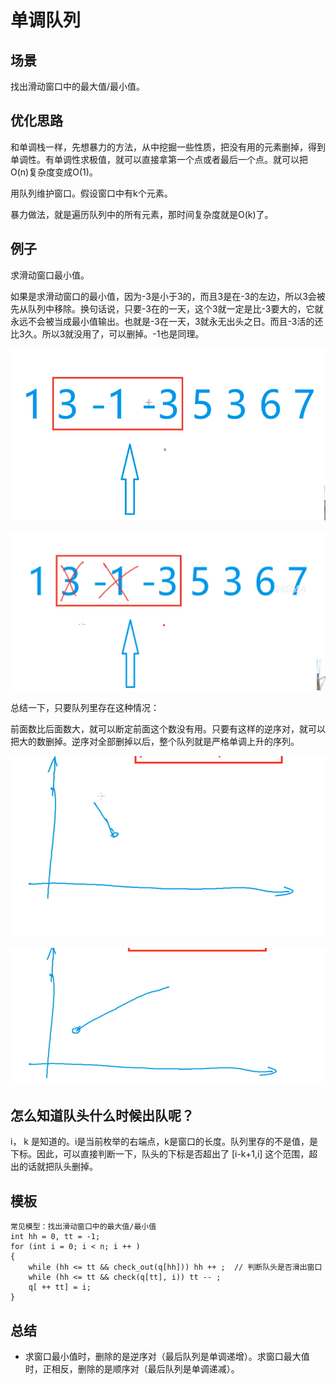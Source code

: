 # 单调队列

## 场景

找出滑动窗口中的最大值/最小值。

## 优化思路

和单调栈一样，先想暴力的方法，从中挖掘一些性质，把没有用的元素删掉，得到单调性。有单调性求极值，就可以直接拿第一个点或者最后一个点。就可以把O(n)复杂度变成O(1)。

用队列维护窗口。假设窗口中有k个元素。

暴力做法，就是遍历队列中的所有元素，那时间复杂度就是O(k)了。

## 例子

求滑动窗口最小值。

如果是求滑动窗口的最小值，因为-3是小于3的，而且3是在-3的左边，所以3会被先从队列中移除。换句话说，只要-3在的一天，这个3就一定是比-3要大的，它就永远不会被当成最小值输出。也就是-3在一天，3就永无出头之日。而且-3活的还比3久。所以3就没用了，可以删掉。-1也是同理。

![](imgs/1.png)

![](imgs/2.png)

总结一下，只要队列里存在这种情况：

前面数比后面数大，就可以断定前面这个数没有用。只要有这样的逆序对，就可以把大的数删掉。逆序对全部删掉以后，整个队列就是严格单调上升的序列。

![](imgs/3.png)

![](imgs/4.png)

## 怎么知道队头什么时候出队呢？

i， k 是知道的。i是当前枚举的右端点，k是窗口的长度。队列里存的不是值，是下标。因此，可以直接判断一下，队头的下标是否超出了 [i-k+1,i] 这个范围，超出的话就把队头删掉。

## 模板

```
常见模型：找出滑动窗口中的最大值/最小值
int hh = 0, tt = -1;
for (int i = 0; i < n; i ++ )
{
    while (hh <= tt && check_out(q[hh])) hh ++ ;  // 判断队头是否滑出窗口
    while (hh <= tt && check(q[tt], i)) tt -- ;
    q[ ++ tt] = i;
}
```

## 总结

- 求窗口最小值时，删除的是逆序对（最后队列是单调递增）。求窗口最大值时，正相反，删除的是顺序对（最后队列是单调递减）。
